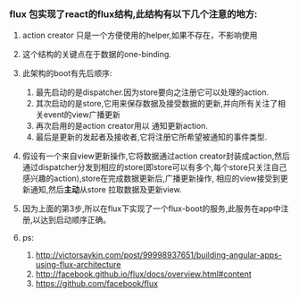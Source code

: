 
### flux 包实现了react的flux结构,此结构有以下几个注意的地方:

1. action creator 只是一个方便使用的helper,如果不存在，不影响使用
2. 这个结构的关键点在于数据的one-binding.
3. 此架构的boot有先后顺序: 
    1. 最先启动的是dispatcher.因为store要向之注册它可以处理的action.
    2. 其次启动的是store,它用来保存数据及接受数据的更新,并向所有关注了相关event的view广播更新
    3. 再次启用的是action creator用以 通知更新action.
    4. 最后是更新的发起者及接收者,它将注册它所希望被通知的事件类型.
4. 假设有一个来自view更新操作,它将数据通过action creator封装成action,然后通过dispatcher分发到相应的store(即store可以有多个,每个store只关注自己感兴趣的action),store在完成数据更新后,广播更新操作, 相应的view接受到更新通知,然后**主动**从store 拉取数据及更新view.

5. 因为上面的第3步,所以在flux下实现了一个flux-boot的服务,此服务在app中注册,以达到启动顺序正确。

6. ps:
    1. http://victorsavkin.com/post/99998937651/building-angular-apps-using-flux-architecture
    2. http://facebook.github.io/flux/docs/overview.html#content
    3. https://github.com/facebook/flux